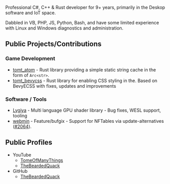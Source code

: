 Professional C#, C++ & Rust developer for 9+ years, primarily in the Deskop software and IoT space.

Dabbled in VB, PHP, JS, Python, Bash, and have some limited experience with Linux and Windows diagnostics and administration.

## Public Projects/Contributions

### Game Development
- [tomt_atom][proj-tomtatom] - Rust library providing a simple static string cache in the form of `Arc<str>`.
- [tomt_bevycss][proj-tomtbevycss] - Rust library for enabling CSS styling in the. Based on BevyECSS with fixes, updates and improvements

### Software / Tools
- [Lygiya][proj-lygia] - Multi language GPU shader library - Bug fixes, WESL support, tooling
- [webmin][proj-webmin] - Feature/bufgix - Support for NFTables via update-alternatives ([#2064](https://github.com/webmin/webmin/pull/2064)).

## Public Profiles
- YouTube
  - [TomeOfManyThings][tomt-youtube]
  - [TheBeardedQuack][tbq-youtube]
- GitHub
  - [TheBeardedQuack][tbq-github]

[tbq-github]: https://github.com/TheBeardedQuack/
[tbq-youtube]: https://www.youtube.com/@TheBeardedQuack
[tomt-youtube]: https://www.youtube.com/c/TomeOfManyThings
[proj-tomtatom]: https://github.com/TheBeardedQuack/tomt_atom
[proj-tomtbevycss]: https://github.com/TheBeardedQuack/tomt_bevycss
[proj-lygia]: https://github.com/patriciogonzalezvivo/lygia
[proj-webmin]: https://github.com/webmin/webmin
